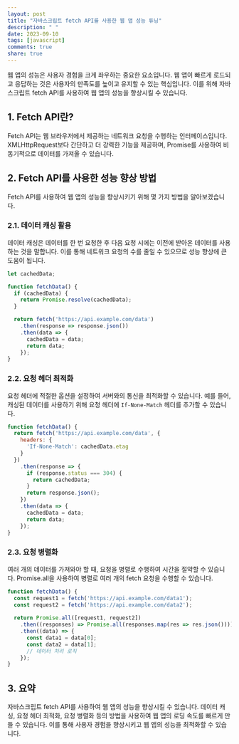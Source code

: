 ```yaml
---
layout: post
title: "자바스크립트 fetch API를 사용한 웹 앱 성능 튜닝"
description: " "
date: 2023-09-10
tags: [javascript]
comments: true
share: true
---
```


웹 앱의 성능은 사용자 경험을 크게 좌우하는 중요한 요소입니다. 웹 앱이 빠르게 로드되고 응답하는 것은 사용자의 만족도를 높이고 유지할 수 있는 핵심입니다. 이를 위해 자바스크립트 fetch API를 사용하여 웹 앱의 성능을 향상시킬 수 있습니다.

## 1. Fetch API란?

Fetch API는 웹 브라우저에서 제공하는 네트워크 요청을 수행하는 인터페이스입니다. XMLHttpRequest보다 간단하고 더 강력한 기능을 제공하며, Promise를 사용하여 비동기적으로 데이터를 가져올 수 있습니다. 

## 2. Fetch API를 사용한 성능 향상 방법

Fetch API를 사용하여 웹 앱의 성능을 향상시키기 위해 몇 가지 방법을 알아보겠습니다.

### 2.1. 데이터 캐싱 활용

데이터 캐싱은 데이터를 한 번 요청한 후 다음 요청 시에는 이전에 받아온 데이터를 사용하는 것을 말합니다. 이를 통해 네트워크 요청의 수를 줄일 수 있으므로 성능 향상에 큰 도움이 됩니다.

```javascript
let cachedData;

function fetchData() {
  if (cachedData) {
    return Promise.resolve(cachedData);
  }

  return fetch('https://api.example.com/data')
    .then(response => response.json())
    .then(data => {
      cachedData = data;
      return data;
    });
}
```

### 2.2. 요청 헤더 최적화

요청 헤더에 적절한 옵션을 설정하여 서버와의 통신을 최적화할 수 있습니다. 예를 들어, 캐싱된 데이터를 사용하기 위해 요청 헤더에 `If-None-Match` 헤더를 추가할 수 있습니다.

```javascript
function fetchData() {
  return fetch('https://api.example.com/data', {
    headers: {
      'If-None-Match': cachedData.etag
    }
  })
    .then(response => {
      if (response.status === 304) {
        return cachedData;
      }
      return response.json();
    })
    .then(data => {
      cachedData = data;
      return data;
    });
}
```

### 2.3. 요청 병렬화

여러 개의 데이터를 가져와야 할 때, 요청을 병렬로 수행하여 시간을 절약할 수 있습니다. Promise.all을 사용하여 병렬로 여러 개의 fetch 요청을 수행할 수 있습니다.

```javascript
function fetchData() {
  const request1 = fetch('https://api.example.com/data1');
  const request2 = fetch('https://api.example.com/data2');
  
  return Promise.all([request1, request2])
    .then((responses) => Promise.all(responses.map(res => res.json())))
    .then((data) => {
      const data1 = data[0];
      const data2 = data[1];
      // 데이터 처리 로직
    });
}
```

## 3. 요약

자바스크립트 fetch API를 사용하여 웹 앱의 성능을 향상시킬 수 있습니다. 데이터 캐싱, 요청 헤더 최적화, 요청 병렬화 등의 방법을 사용하여 웹 앱의 로딩 속도를 빠르게 만들 수 있습니다. 이를 통해 사용자 경험을 향상시키고 웹 앱의 성능을 최적화할 수 있습니다.